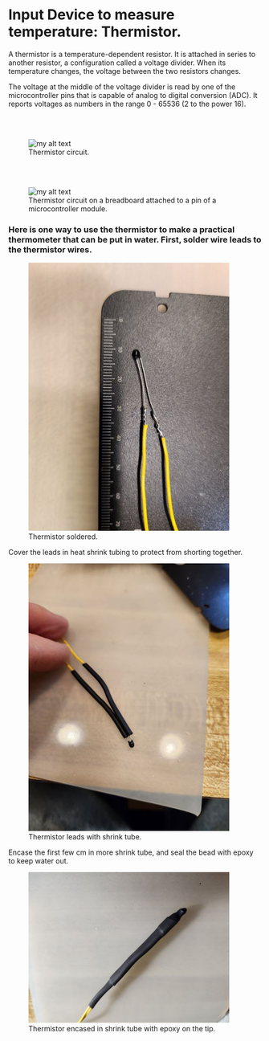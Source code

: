 # Input Device to measure temperature:  Thermistor.

A thermistor is a temperature-dependent resistor.  It is attached in series to another resistor, a configuration called a voltage divider.  When its temperature changes, the voltage between the two resistors changes.

The voltage at the middle of the voltage divider is read by one of the microcontroller pins that is capable of analog to digital conversion (ADC).  It reports voltages as numbers in the range 0 - 65536 (2 to the power 16).


<br><br>


<figure>
  <img src="./images/temperature_circuit.jpg" width="400" alt="my alt text"/>
  <figcaption>Thermistor circuit.</figcaption>
</figure>

<br><br>

<figure>
  <img src="./images/thermistor_pic.jpg" width="400" alt="my alt text"/>
  <figcaption>Thermistor circuit on a breadboard attached to a pin of a microcontroller module.</figcaption>
</figure>


### Here is one way to use the thermistor to make a practical thermometer that can be put in water.  First, solder wire leads to the thermistor wires.

<figure>
  <img src="./images/Th_solder.jpg" width="400" alt="my alt text"/>
  <figcaption>Thermistor soldered.</figcaption>
</figure>

Cover the leads in heat shrink tubing to protect from shorting together.

<figure>
  <img src="./images/Th_shrink.jpg" width="400" alt="my alt text"/>
  <figcaption>Thermistor leads with shrink tube.</figcaption>
</figure>

Encase the first few cm in more shrink tube, and seal the bead with epoxy to keep water out.

<figure>
  <img src="./images/Th_epoxy.jpg" width="400" alt="my alt text"/>
  <figcaption>Thermistor encased in shrink tube with epoxy on the tip.</figcaption>
</figure>


